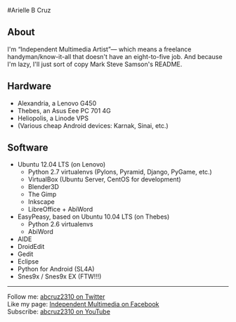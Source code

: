 #Arielle B Cruz

## About
I'm “Independent Multimedia Artist”— which means a freelance handyman/know-it-all that doesn't have an eight-to-five job. And because I'm lazy, I'll just sort of copy Mark Steve Samson's README.

## Hardware
* Alexandria, a Lenovo G450
* Thebes, an Asus Eee PC 701 4G
* Heliopolis, a Linode VPS
* (Various cheap Android devices: Karnak, Sinai, etc.)

## Software
* Ubuntu 12.04 LTS (on Lenovo)
    * Python 2.7 virtualenvs (Pylons, Pyramid, Django, PyGame, etc.)
    * VirtualBox (Ubuntu Server, CentOS for development)
    * Blender3D
    * The Gimp
    * Inkscape
    * LibreOffice + AbiWord
* EasyPeasy, based on Ubuntu 10.04 LTS (on Thebes)
    * Python 2.6 virtualenvs
    * AbiWord
* AIDE
* DroidEdit
* Gedit
* Eclipse
* Python for Android (SL4A)
* Snes9x / Snes9x EX (FTW!!!)

---
Follow me: [abcruz2310 on Twitter](https://twitter.com/abcruz2310)  
Like my page: [Independent Multimedia on Facebook](https://www.facebook.com/independent.multimedia)  
Subscribe: [abcruz2310 on YouTube](http://www.youtube.com/abcruz2310)

